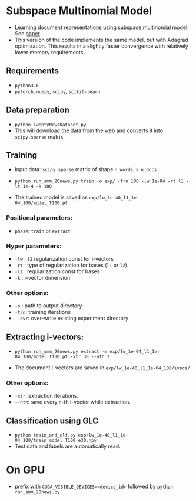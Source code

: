 # Subspace Multinomial Model

* Learning document representations using subspace multinomial model. See [paper](https://www.google.cz/url?sa=t&rct=j&q=&esrc=s&source=web&cd=1&cad=rja&uact=8&ved=0ahUKEwj8v4zkju7XAhUExxQKHceHA3EQFgguMAA&url=http%3A%2F%2Fwww.fit.vutbr.cz%2Fresearch%2Fgroups%2Fspeech%2Fpubli%2F2016%2Fkesiraju_interspeech2016_IS161634.pdf&usg=AOvVaw02jkh9Hzyo-Hpk36O2WX9l)
* This version of the code implements the same model, but with Adagrad optimization. This results in a slightly faster convergence with relatively lower memory requirements.

## Requirements
* `python3.6`
* `pytorch`, `numpy`, `scipy`, `scikit-learn`

## Data preparation

* `python TwentyNewsDataset.py`
* This will download the data from the web and converts it into `scipy.sparse` matrix.

## Training

* Input data: `scipy.sparse` matrix of shape `n_words x n_docs`
* `python run_smm_20news.py train -o exp/ -trn 100 -lw 1e-04 -rt l1 -lt 1e-4 -k 100`

* The trained model is saved as `exp/lw_1e-40_l1_1e-04_100/model_T100.pt`

### Positional parameters:
* `phase`: `train` or `extract`

### Hyper parameters:
* `-lw` : `l2` regularization const for i-vectors
* `-rt` : type of regularization for bases (`l1` or `l2`)
* `-lt` : regularization const for bases
* `-k`  : i-vector dimension
### Other options:
* `-o`  : path to output directory
* `-trn`: training iterations
* `--ovr`: over-write existing experiment directory

## Extracting i-vectors:

* `python run_smm_20news.py extract -m exp/lw_1e-04_l1_1e-04_100/model_T100.pt -xtr 30 --nth 2`

* The document i-vectors are saved in `exp/lw_1e-40_l1_1e-04_100/ivecs/`

### Other options:
* `-xtr`: extraction iterations.
* `--nth`: save every `n`-th i-vector while extraction.

## Classification using GLC

* `python train_and_clf.py exp/lw_1e-40_l1_1e-04_100/train_model_T100_e30.npy`
* Test data and labels are automatically read.

# On GPU

* prefix with `CUDA_VISIBLE_DEVICES=<device_id>` followed by `python run_smm_20news.py`